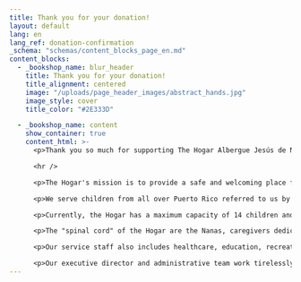 ```yaml
---
title: Thank you for your donation!
layout: default
lang: en
lang_ref: donation-confirmation
_schema: "schemas/content_blocks_page_en.md"
content_blocks:
  - _bookshop_name: blur_header
    title: Thank you for your donation!
    title_alignment: centered
    image: "/uploads/page_header_images/abstract_hands.jpg"
    image_style: cover
    title_color: "#2E333D"

  - _bookshop_name: content
    show_container: true
    content_html: >-
      <p>Thank you so much for supporting The Hogar Albergue Jesús de Nazaret! You should receive an email receipt soon for your donation.</p>

      <hr />

      <p>The Hogar's mission is to provide a safe and welcoming place for children who have been removed from their biological family or foster home due to neglect, physical violence or sexual abuse. We work hard to restore the children's physical, mental and emotional wellbeing by providing professional attention and personalized care.</p>

      <p>We serve children from all over Puerto Rico referred to us by the Department of Family Services. In the past two decades, the Hogar has housed more than 650 minors from over 43 Puerto Rico municipalities.</p>

      <p>Currently, the Hogar has a maximum capacity of 14 children and employs a staff of 22 people, whose main focus is to take care of the children.</p>

      <p>The "spinal cord" of the Hogar are the Nanas, caregivers dedicated to the children 24 hours a day, 7 days a week. Our nannies become the children's substitute moms during their stay at the Hogar, taking care of them with tenderness and attending to their personal hygiene, nutrition and recreation.</p>

      <p>Our service staff also includes healthcare, education, recreation, nutrition and transportation specialists who work hard in conjunction with the nannies to make sure that all the children's needs are attended to with promptness and excellence.</p>

      <p>Our executive director and administrative team work tirelessly to make sure that the Hogar runs like a family in harmony, and to assure the operational and fiscal stability of the institution.</p>
---
```

